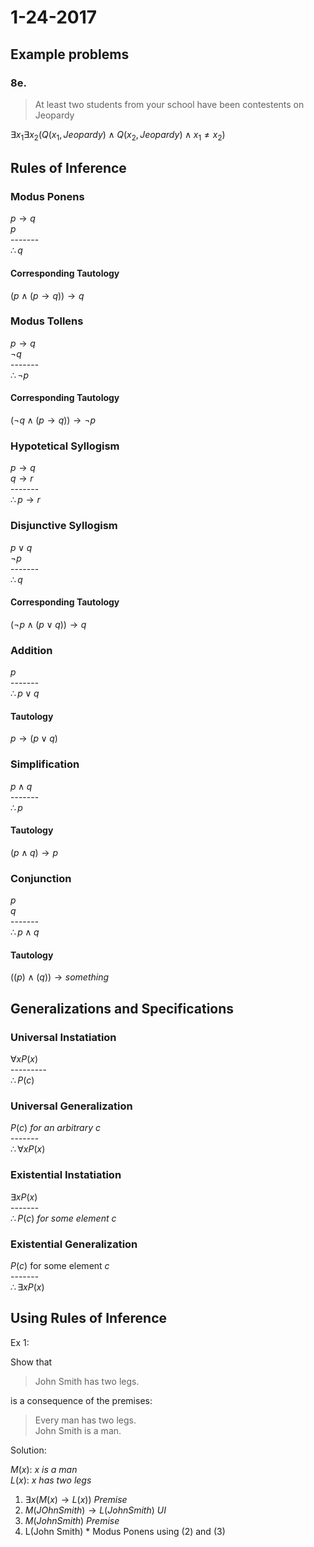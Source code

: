 # 1-24-2017
## Example problems
### 8e.
>At least two students from your school have been contestents on Jeopardy

$\exists x_1 \exists x_2 (Q(x_1, Jeopardy)\land Q(x_2, Jeopardy) \land x_1 \neq x_2)$

## Rules of Inference
### Modus Ponens
$p \rightarrow q$  
$p$  
\-------  
$\therefore q$  

#### Corresponding Tautology
$(p \land (p \rightarrow q)) \rightarrow q$  

### Modus Tollens
$p \rightarrow q$  
$\neg q$  
\-------  
$\therefore \neg p$  

#### Corresponding Tautology
$(\neg q \land (p \rightarrow q)) \rightarrow \neg p$

### Hypotetical Syllogism
$p \rightarrow q$  
$q \rightarrow r$  
\-------  
$\therefore p \rightarrow r$  

### Disjunctive Syllogism
$p \lor q$  
$\neg p$  
\-------  
$\therefore q$
#### Corresponding Tautology
$(\neg p \land (p \lor q)) \rightarrow q$

### Addition
$p$  
\-------  
$\therefore p \lor q$

#### Tautology
$p \rightarrow (p \lor q)$

### Simplification
$p \land q$  
\-------  
$\therefore p$  

#### Tautology
$(p \land q) \rightarrow p$

### Conjunction
$p$  
$q$  
\-------  
$\therefore p \land q$

#### Tautology
$((p)\land (q)) \rightarrow something$

## Generalizations and Specifications

### Universal Instatiation
$\forall x P(x)$  
\---------  
$\therefore P(c)$

### Universal Generalization
$P(c)$ *for an arbitrary c*  
\-------  
$\therefore \forall x P(x)$

### Existential Instatiation
$\exists x P(x)$  
\-------  
$\therefore P(c)$ *for some element c*

### Existential Generalization
$P(c)$ for some element *c*  
\-------  
$\therefore \exists x P(x)$

## Using Rules of Inference
Ex 1:  

Show that
>John Smith has two legs.

is a consequence of the premises:

>Every man has two legs.  
>John Smith is a man.

Solution:

$M(x)$: *x is a man*  
$L(x)$: *x has two legs*

1. $\exists x (M(x) \rightarrow L(x))$  *Premise*
2. $M(JOhn Smith) \rightarrow L(John Smith)$ *UI*
3. $M(John Smith)$ *Premise*
4. L(John Smith) * Modus Ponens using (2) and (3)
